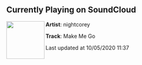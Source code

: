## Currently Playing on SoundCloud

[<img align="left" width="100" src="https://i1.sndcdn.com/artworks-000105531267-681zam-t50x50.jpg">](https://soundcloud.com/nightcorey/make-me-go)

**Artist**: nightcorey 

**Track**: Make Me Go

Last updated at 10/05/2020 11:37
